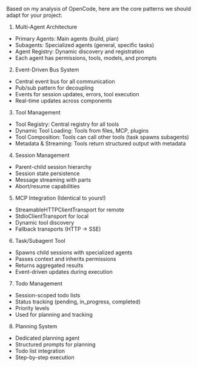 Based on my analysis of OpenCode, here are the core patterns we should adapt for your project:

  1. Multi-Agent Architecture

  - Primary Agents: Main agents (build, plan)
  - Subagents: Specialized agents (general, specific tasks)
  - Agent Registry: Dynamic discovery and registration
  - Each agent has permissions, tools, models, and prompts

  2. Event-Driven Bus System

  - Central event bus for all communication
  - Pub/sub pattern for decoupling
  - Events for session updates, errors, tool execution
  - Real-time updates across components

  3. Tool Management

  - Tool Registry: Central registry for all tools
  - Dynamic Tool Loading: Tools from files, MCP, plugins
  - Tool Composition: Tools can call other tools (task spawns subagents)
  - Metadata & Streaming: Tools return structured output with metadata

  4. Session Management

  - Parent-child session hierarchy
  - Session state persistence
  - Message streaming with parts
  - Abort/resume capabilities

  5. MCP Integration (Identical to yours!)

  - StreamableHTTPClientTransport for remote
  - StdioClientTransport for local
  - Dynamic tool discovery
  - Fallback transports (HTTP → SSE)

  6. Task/Subagent Tool

  - Spawns child sessions with specialized agents
  - Passes context and inherits permissions
  - Returns aggregated results
  - Event-driven updates during execution

  7. Todo Management

  - Session-scoped todo lists
  - Status tracking (pending, in_progress, completed)
  - Priority levels
  - Used for planning and tracking

  8. Planning System

  - Dedicated planning agent
  - Structured prompts for planning
  - Todo list integration
  - Step-by-step execution